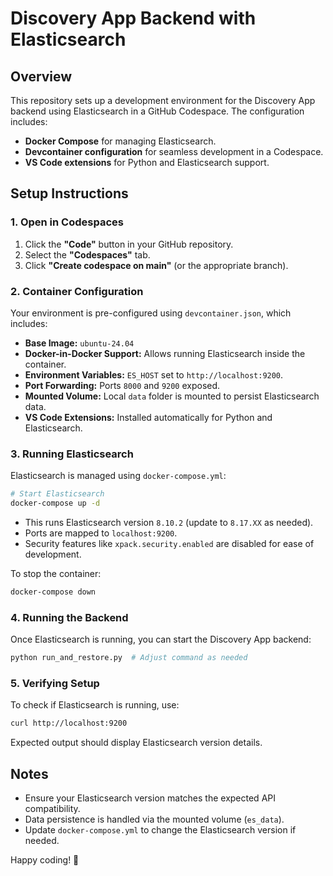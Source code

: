 # Discovery App Backend with Elasticsearch

## Overview
This repository sets up a development environment for the Discovery App backend using Elasticsearch in a GitHub Codespace. The configuration includes:
- **Docker Compose** for managing Elasticsearch.
- **Devcontainer configuration** for seamless development in a Codespace.
- **VS Code extensions** for Python and Elasticsearch support.

## Setup Instructions

### 1. Open in Codespaces
1. Click the **"Code"** button in your GitHub repository.
2. Select the **"Codespaces"** tab.
3. Click **"Create codespace on main"** (or the appropriate branch).

### 2. Container Configuration
Your environment is pre-configured using `devcontainer.json`, which includes:
- **Base Image:** `ubuntu-24.04`
- **Docker-in-Docker Support:** Allows running Elasticsearch inside the container.
- **Environment Variables:** `ES_HOST` set to `http://localhost:9200`.
- **Port Forwarding:** Ports `8000` and `9200` exposed.
- **Mounted Volume:** Local `data` folder is mounted to persist Elasticsearch data.
- **VS Code Extensions:** Installed automatically for Python and Elasticsearch.

### 3. Running Elasticsearch
Elasticsearch is managed using `docker-compose.yml`:
```sh
# Start Elasticsearch
docker-compose up -d
```
- This runs Elasticsearch version `8.10.2` (update to `8.17.XX` as needed).
- Ports are mapped to `localhost:9200`.
- Security features like `xpack.security.enabled` are disabled for ease of development.

To stop the container:
```sh
docker-compose down
```

### 4. Running the Backend
Once Elasticsearch is running, you can start the Discovery App backend:
```sh
python run_and_restore.py  # Adjust command as needed
```

### 5. Verifying Setup
To check if Elasticsearch is running, use:
```sh
curl http://localhost:9200
```
Expected output should display Elasticsearch version details.

## Notes
- Ensure your Elasticsearch version matches the expected API compatibility.
- Data persistence is handled via the mounted volume (`es_data`).
- Update `docker-compose.yml` to change the Elasticsearch version if needed.

Happy coding! 🚀

